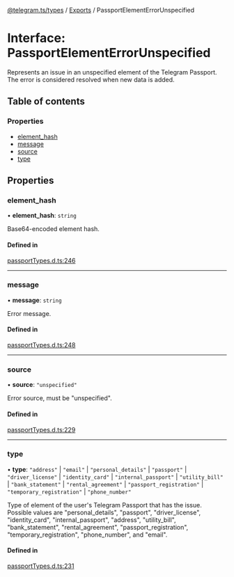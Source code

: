 [@telegram.ts/types](../README.md) / [Exports](../modules.md) / PassportElementErrorUnspecified

# Interface: PassportElementErrorUnspecified

Represents an issue in an unspecified element of the Telegram Passport. The error is considered resolved when new data is added.

## Table of contents

### Properties

- [element\_hash](PassportElementErrorUnspecified.md#element_hash)
- [message](PassportElementErrorUnspecified.md#message)
- [source](PassportElementErrorUnspecified.md#source)
- [type](PassportElementErrorUnspecified.md#type)

## Properties

### element\_hash

• **element\_hash**: `string`

Base64-encoded element hash.

#### Defined in

[passportTypes.d.ts:246](https://github.com/telegramsjs/types/blob/d08200f/src/passportTypes.d.ts#L246)

___

### message

• **message**: `string`

Error message.

#### Defined in

[passportTypes.d.ts:248](https://github.com/telegramsjs/types/blob/d08200f/src/passportTypes.d.ts#L248)

___

### source

• **source**: ``"unspecified"``

Error source, must be "unspecified".

#### Defined in

[passportTypes.d.ts:229](https://github.com/telegramsjs/types/blob/d08200f/src/passportTypes.d.ts#L229)

___

### type

• **type**: ``"address"`` \| ``"email"`` \| ``"personal_details"`` \| ``"passport"`` \| ``"driver_license"`` \| ``"identity_card"`` \| ``"internal_passport"`` \| ``"utility_bill"`` \| ``"bank_statement"`` \| ``"rental_agreement"`` \| ``"passport_registration"`` \| ``"temporary_registration"`` \| ``"phone_number"``

Type of element of the user's Telegram Passport that has the issue. Possible values are "personal_details", "passport", "driver_license", "identity_card", "internal_passport", "address", "utility_bill", "bank_statement", "rental_agreement", "passport_registration", "temporary_registration", "phone_number", and "email".

#### Defined in

[passportTypes.d.ts:231](https://github.com/telegramsjs/types/blob/d08200f/src/passportTypes.d.ts#L231)
